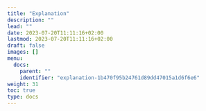```yaml
---
title: "Explanation"
description: ""
lead: ""
date: 2023-07-20T11:11:16+02:00
lastmod: 2023-07-20T11:11:16+02:00
draft: false
images: []
menu:
  docs:
    parent: ""
    identifier: "explanation-1b470f95b24761d89dd47015a1d6f6e6"
weight: 31
toc: true
type: docs
---
```

